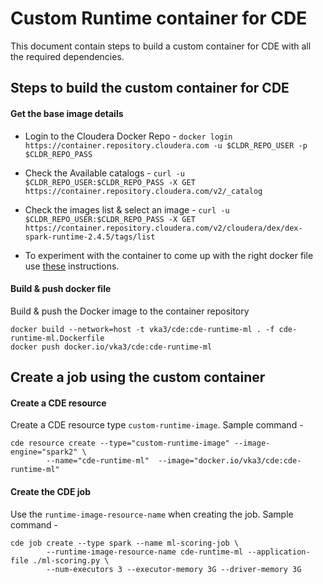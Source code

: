 # Custom Runtime container for CDE
This document contain steps to build a custom container for CDE with all the required dependencies.

## Steps to build the custom container for CDE
#### Get the base image details
- Login to the Cloudera Docker Repo - `docker login https://container.repository.cloudera.com -u $CLDR_REPO_USER -p $CLDR_REPO_PASS`

- Check the Available catalogs - `curl -u $CLDR_REPO_USER:$CLDR_REPO_PASS -X GET https://container.repository.cloudera.com/v2/_catalog`
- Check the images list & select an image - `curl -u $CLDR_REPO_USER:$CLDR_REPO_PASS -X GET https://container.repository.cloudera.com/v2/cloudera/dex/dex-spark-runtime-2.4.5/tags/list`
- To experiment with the container to come up with the right docker file use [these](interactive-build/README.md) instructions.

#### Build & push docker file
Build & push the Docker image to the container repository
```
docker build --network=host -t vka3/cde:cde-runtime-ml . -f cde-runtime-ml.Dockerfile
docker push docker.io/vka3/cde:cde-runtime-ml
```

## Create a job using the custom container
#### Create a CDE resource
Create a CDE resource type `custom-runtime-image`. Sample command - 
```
cde resource create --type="custom-runtime-image" --image-engine="spark2" \
        --name="cde-runtime-ml"  --image="docker.io/vka3/cde:cde-runtime-ml"
```

#### Create the CDE job
Use the `runtime-image-resource-name` when creating the job. Sample command - 
```
cde job create --type spark --name ml-scoring-job \
        --runtime-image-resource-name cde-runtime-ml --application-file ./ml-scoring.py \
        --num-executors 3 --executor-memory 3G --driver-memory 3G
```